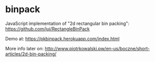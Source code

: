 # binpack
JavaScript implementation of "2d rectangular bin packing": https://github.com/juj/RectangleBinPack

Demo at: https://pkbinpack.herokuapp.com/index.html

More info later on: http://www.piotrkowalski.pw/en-us/boczne/short-articles/2d-bin-packing/

